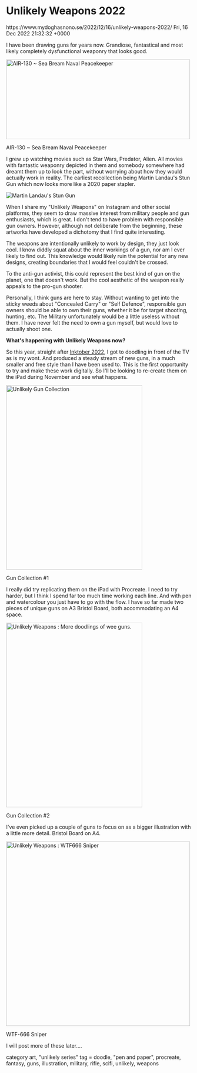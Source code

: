 # Unlikely Weapons 2022
<link>https://www.mydoghasnono.se/2022/12/16/unlikely-weapons-2022/</link>
<pubDate>Fri, 16 Dec 2022 21:32:32 +0000</pubDate>

I have been drawing guns for years now. Grandiose, fantastical and most likely completely dysfunctional weaponry that looks good.

<a data-flickr-embed="true" data-header="true" data-footer="true" href="https://www.flickr.com/photos/mydoghasnonose/50551303927/in/album-72157710194279536" title="AIR-130 ~ Sea Bream Naval Peacekeeper"><img src="https://live.staticflickr.com/65535/50551303927_a9c7f1d6f3.jpg" width="500" height="216" alt="AIR-130 ~ Sea Bream Naval Peacekeeper"/></a><script async src="//embedr.flickr.com/assets/client-code.js" charset="utf-8"></script>
<figcaption>AIR-130 ~ Sea Bream Naval Peacekeeper</figcaption>

I grew up watching movies such as Star Wars, Predator, Alien. All movies with fantastic weaponry depicted in them and somebody somewhere had dreamt them up to look the part, without worrying about how they would actually work in reality. The earliest recollection being Martin Landau's Stun Gun which now looks more like a 2020 paper stapler.

![Martin Landau's Stun Gun](https://live.staticflickr.com/3068/2848864579_8c1a9d352d_n.jpg)

When I share my "Unlikely Weapons" on Instagram and other social platforms, they seem to draw massive interest from military people and gun enthusiasts, which is great. I don't tend to have problem with responsible gun owners. However, although not deliberate from the beginning, these artworks have developed a dichotomy that I find quite interesting.

The weapons are intentionally unlikely to work by design, they just look cool. I know diddly squat about the inner workings of a gun, nor am I ever likely to find out. This knowledge would likely ruin the potential for any new designs, creating boundaries that I would feel couldn't be crossed.

To the anti-gun activist, this could represent the best kind of gun on the planet, one that doesn't work. But the cool aesthetic of the weapon really appeals to the pro-gun shooter.

Personally, I think guns are here to stay. Without wanting to get into the sticky weeds about "Concealed Carry" or "Self Defence", responsible gun owners should be able to own their guns, whether it be for target shooting, hunting, etc. The Military unfortunately would be a little useless without them. I have never felt the need to own a gun myself, but would love to actually shoot one.

**What's happening with Unlikely Weapons now?**

So this year, straight after [Inktober 2022](https://inktober.com/), I got to doodling in front of the TV as is my wont. And produced a steady stream of new guns, in a much smaller and free style than I have been used to. This is the first opportunity to try and make these work digitally. So I'll be looking to re-create them on the iPad during November and see what happens.

<a data-flickr-embed="true" data-header="true" data-footer="true" href="https://www.flickr.com/photos/mydoghasnonose/52484109815/in/album-72157710194279536" title="Unlikely Gun Collection"><img src="https://live.staticflickr.com/65535/52484109815_4e71bbc0be.jpg" width="370" height="500" alt="Unlikely Gun Collection"/></a><script async src="//embedr.flickr.com/assets/client-code.js" charset="utf-8"></script><figcaption>Gun Collection #1</figcaption>


I really did try replicating them on the iPad with Procreate. I need to try harder, but I think I spend far too much time working each line. And with pen and watercolour you just have to go with the flow. I have so far made two pieces of unique guns on A3 Bristol Board, both accommodating an A4 space.

<a data-flickr-embed="true" data-header="true" data-footer="true" href="https://www.flickr.com/photos/mydoghasnonose/52513060809/in/album-72157710194279536" title="Unlikely Weapons : More doodlings of wee guns."><img src="https://live.staticflickr.com/65535/52513060809_8c58448fb3.jpg" width="370" height="500" alt="Unlikely Weapons : More doodlings of wee guns."/></a><script async src="//embedr.flickr.com/assets/client-code.js" charset="utf-8"></script><figcaption>Gun Collection #2</figcaption>

I've even picked up a couple of guns to focus on as a bigger illustration with a little more detail. Bristol Board on A4.

<a data-flickr-embed="true" data-header="true" data-footer="true" href="https://www.flickr.com/photos/mydoghasnonose/52524605288/in/album-72157710194279536" title="Unlikely Weapons : WTF666 Sniper"><img src="https://live.staticflickr.com/65535/52524605288_0a7893ca9f.jpg" width="500" height="500" alt="Unlikely Weapons : WTF666 Sniper"/></a><script async src="//embedr.flickr.com/assets/client-code.js" charset="utf-8"></script><figcaption>WTF-666 Sniper</figcaption>


I will post more of these later....

category art, "unlikely series"
tag = doodle, "pen and paper", procreate, fantasy, guns, illustration, military, rifle, scifi, unlikely, weapons